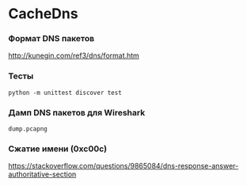 # CacheDns

### Формат DNS пакетов
http://kunegin.com/ref3/dns/format.htm

### Тесты
`python -m unittest discover test`

### Дамп DNS пакетов для Wireshark
`dump.pcapng`

### Сжатие имени (0xc00c)
https://stackoverflow.com/questions/9865084/dns-response-answer-authoritative-section